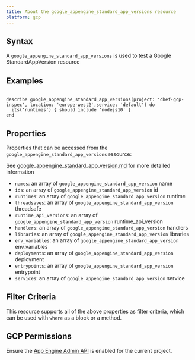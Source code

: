 ```yaml
---
title: About the google_appengine_standard_app_versions resource
platform: gcp
---
```


## Syntax
A `google_appengine_standard_app_versions` is used to test a Google StandardAppVersion resource

## Examples
```

describe google_appengine_standard_app_versions(project: 'chef-gcp-inspec', location: 'europe-west2',service: 'default') do
  its('runtimes') { should include 'nodejs10' }
end
```

## Properties
Properties that can be accessed from the `google_appengine_standard_app_versions` resource:

See [google_appengine_standard_app_version.md](google_appengine_standard_app_version.md) for more detailed information
  * `names`: an array of `google_appengine_standard_app_version` name
  * `ids`: an array of `google_appengine_standard_app_version` id
  * `runtimes`: an array of `google_appengine_standard_app_version` runtime
  * `threadsaves`: an array of `google_appengine_standard_app_version` threadsafe
  * `runtime_api_versions`: an array of `google_appengine_standard_app_version` runtime_api_version
  * `handlers`: an array of `google_appengine_standard_app_version` handlers
  * `libraries`: an array of `google_appengine_standard_app_version` libraries
  * `env_variables`: an array of `google_appengine_standard_app_version` env_variables
  * `deployments`: an array of `google_appengine_standard_app_version` deployment
  * `entrypoints`: an array of `google_appengine_standard_app_version` entrypoint
  * `services`: an array of `google_appengine_standard_app_version` service

## Filter Criteria
This resource supports all of the above properties as filter criteria, which can be used
with `where` as a block or a method.

## GCP Permissions

Ensure the [App Engine Admin API](https://console.cloud.google.com/apis/library/appengine.googleapis.com/) is enabled for the current project.
